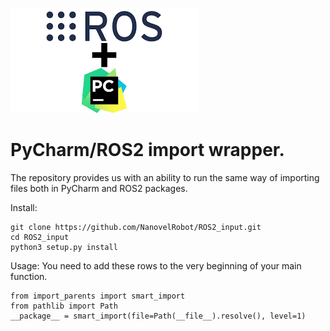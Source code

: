 ![Screenshot](index.png)
# PyCharm/ROS2 import wrapper.
The repository provides us with an ability to run the same way of importing files both in PyCharm and ROS2 packages.

Install:
```
git clone https://github.com/NanovelRobot/ROS2_input.git
cd ROS2_input
python3 setup.py install
```

Usage:
You need to add these rows to the very beginning of your main function.
```
from import_parents import smart_import
from pathlib import Path
__package__ = smart_import(file=Path(__file__).resolve(), level=1)
```
